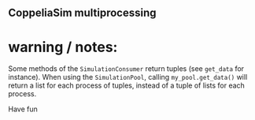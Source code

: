 ## CoppeliaSim multiprocessing

# warning / notes:

Some methods of the `SimulationConsumer` return tuples (see `get_data` for instance).
When using the `SimulationPool`, calling `my_pool.get_data()` will return a list for each process of tuples, instead of a tuple of lists for each process.

Have fun
